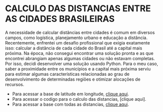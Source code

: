 # CALCULO DAS DISTANCIAS ENTRE AS CIDADES BRASILEIRAS

A necessidade de calcular distâncias entre cidades é comum em diversos campos, como logística, planejamento urbano e educação a distância. Recentemente, enfrentei um desafio profissional que exigia exatamente isso: calcular a distância de cada cidade do Brasil até a capital mais próxima. Na época, não consegui encontrar uma solução pronta e as que encontrei abrangiam apenas algumas cidades ou não estavam completas. Por isso, decidi desenvolver uma solução usando Python.
Para o meu caso, saber a proximidade entre os municípios e a capital mais próxima serviu para estimar algumas características relacionadas ao grau de desenvolvimento de determinadas regiões e otimizar alocações de recursos.

- Para acessar a base de latitude em longitude, [clique aqui](https://github.com/mateusengq/DISTANCIA_MUNICIPIOS_BRASIL/tree/main/BASES).
- Para acessar o codigo para o calculo das distancias, [clique aqui].
- Para acessar a base com todas as distancias, [clique aqui](https://github.com/mateusengq/DISTANCIA_MUNICIPIOS_BRASIL/tree/main/BASES).
